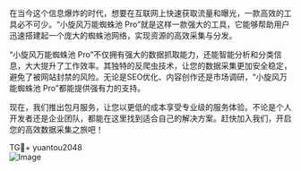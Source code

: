 在当今这个信息爆炸的时代，想要在互联网上快速获取流量和曝光，一款高效的工具必不可少。“小旋风万能蜘蛛池 Pro”就是这样一款强大的工具，它能够帮助用户迅速搭建起一个庞大的蜘蛛池网络，实现资源的高效采集与分发。

“小旋风万能蜘蛛池 Pro”不仅拥有强大的数据抓取能力，还能智能分析和分类信息，大大提升了工作效率。其独特的反爬虫技术，让您的数据采集更加安全稳定，避免了被网站封禁的风险。无论是SEO优化、内容创作还是市场调研，“小旋风万能蜘蛛池 Pro”都能提供强有力的支持。

现在，我们推出包月服务，让您以更低的成本享受专业级的服务体验。不论是个人开发者还是企业团队，都能在这里找到适合自己的解决方案。赶快加入我们，开启您的高效数据采集之旅吧！

TG💪+ yuantou2048  
![Image](https://github.com/user-attachments/assets/42a5a4a5-fea9-4a1d-8aa0-73e57e430cca)